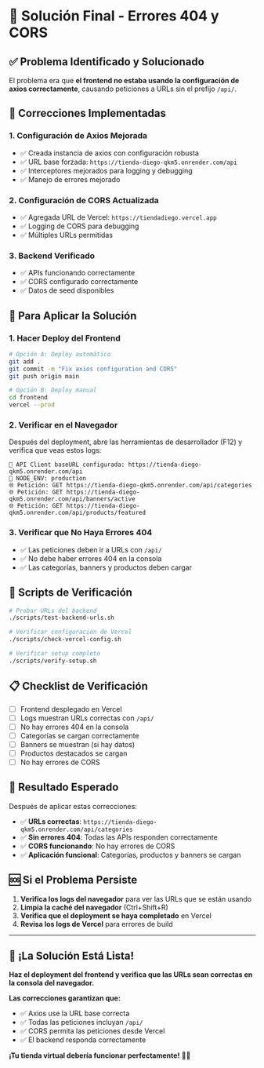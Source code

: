 # 🎯 Solución Final - Errores 404 y CORS

## ✅ **Problema Identificado y Solucionado**

El problema era que **el frontend no estaba usando la configuración de axios correctamente**, causando peticiones a URLs sin el prefijo `/api/`.

## 🔧 **Correcciones Implementadas**

### 1. **Configuración de Axios Mejorada**
- ✅ Creada instancia de axios con configuración robusta
- ✅ URL base forzada: `https://tienda-diego-qkm5.onrender.com/api`
- ✅ Interceptores mejorados para logging y debugging
- ✅ Manejo de errores mejorado

### 2. **Configuración de CORS Actualizada**
- ✅ Agregada URL de Vercel: `https://tiendadiego.vercel.app`
- ✅ Logging de CORS para debugging
- ✅ Múltiples URLs permitidas

### 3. **Backend Verificado**
- ✅ APIs funcionando correctamente
- ✅ CORS configurado correctamente
- ✅ Datos de seed disponibles

## 🚀 **Para Aplicar la Solución**

### 1. **Hacer Deploy del Frontend**
```bash
# Opción A: Deploy automático
git add .
git commit -m "Fix axios configuration and CORS"
git push origin main

# Opción B: Deploy manual
cd frontend
vercel --prod
```

### 2. **Verificar en el Navegador**
Después del deployment, abre las herramientas de desarrollador (F12) y verifica que veas estos logs:

```
🔧 API Client baseURL configurada: https://tienda-diego-qkm5.onrender.com/api
🔧 NODE_ENV: production
🌐 Petición: GET https://tienda-diego-qkm5.onrender.com/api/categories
🌐 Petición: GET https://tienda-diego-qkm5.onrender.com/api/banners/active
🌐 Petición: GET https://tienda-diego-qkm5.onrender.com/api/products/featured
```

### 3. **Verificar que No Haya Errores 404**
- ✅ Las peticiones deben ir a URLs con `/api/`
- ✅ No debe haber errores 404 en la consola
- ✅ Las categorías, banners y productos deben cargar

## 🧪 **Scripts de Verificación**

```bash
# Probar URLs del backend
./scripts/test-backend-urls.sh

# Verificar configuración de Vercel
./scripts/check-vercel-config.sh

# Verificar setup completo
./scripts/verify-setup.sh
```

## 📋 **Checklist de Verificación**

- [ ] Frontend desplegado en Vercel
- [ ] Logs muestran URLs correctas con `/api/`
- [ ] No hay errores 404 en la consola
- [ ] Categorías se cargan correctamente
- [ ] Banners se muestran (si hay datos)
- [ ] Productos destacados se cargan
- [ ] No hay errores de CORS

## 🎯 **Resultado Esperado**

Después de aplicar estas correcciones:

- ✅ **URLs correctas**: `https://tienda-diego-qkm5.onrender.com/api/categories`
- ✅ **Sin errores 404**: Todas las APIs responden correctamente
- ✅ **CORS funcionando**: No hay errores de CORS
- ✅ **Aplicación funcional**: Categorías, productos y banners se cargan

## 🆘 **Si el Problema Persiste**

1. **Verifica los logs del navegador** para ver las URLs que se están usando
2. **Limpia la caché del navegador** (Ctrl+Shift+R)
3. **Verifica que el deployment se haya completado** en Vercel
4. **Revisa los logs de Vercel** para errores de build

---

## 🎉 **¡La Solución Está Lista!**

**Haz el deployment del frontend y verifica que las URLs sean correctas en la consola del navegador.**

**Las correcciones garantizan que:**
- ✅ Axios use la URL base correcta
- ✅ Todas las peticiones incluyan `/api/`
- ✅ CORS permita las peticiones desde Vercel
- ✅ El backend responda correctamente

**¡Tu tienda virtual debería funcionar perfectamente!** 🚀🛒
